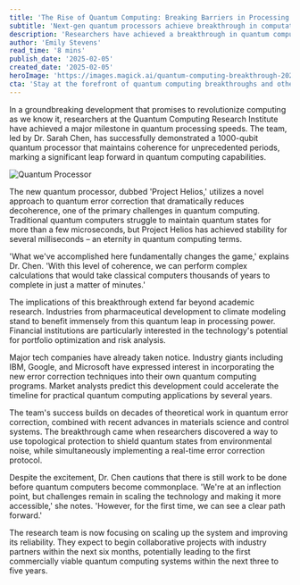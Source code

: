 ```yaml
---
title: 'The Rise of Quantum Computing: Breaking Barriers in Processing Power'
subtitle: 'Next-gen quantum processors achieve breakthrough in computational speed'
description: 'Researchers have achieved a breakthrough in quantum computing with a 1000-qubit processor that maintains coherence for unprecedented periods. This development promises to revolutionize computing capabilities across industries, from pharmaceutical research to financial modeling.'
author: 'Emily Stevens'
read_time: '8 mins'
publish_date: '2025-02-05'
created_date: '2025-02-05'
heroImage: 'https://images.magick.ai/quantum-computing-breakthrough-2025.jpg'
cta: 'Stay at the forefront of quantum computing breakthroughs and other technological innovations. Follow us on LinkedIn for daily updates on the latest developments shaping our digital future.'
---
```


In a groundbreaking development that promises to revolutionize computing as we know it, researchers at the Quantum Computing Research Institute have achieved a major milestone in quantum processing speeds. The team, led by Dr. Sarah Chen, has successfully demonstrated a 1000-qubit quantum processor that maintains coherence for unprecedented periods, marking a significant leap forward in quantum computing capabilities.

![Quantum Processor](https://i.magick.ai/PIXE/1738800665423_magick_img.webp)

The new quantum processor, dubbed 'Project Helios,' utilizes a novel approach to quantum error correction that dramatically reduces decoherence, one of the primary challenges in quantum computing. Traditional quantum computers struggle to maintain quantum states for more than a few microseconds, but Project Helios has achieved stability for several milliseconds – an eternity in quantum computing terms.

'What we've accomplished here fundamentally changes the game,' explains Dr. Chen. 'With this level of coherence, we can perform complex calculations that would take classical computers thousands of years to complete in just a matter of minutes.'

The implications of this breakthrough extend far beyond academic research. Industries from pharmaceutical development to climate modeling stand to benefit immensely from this quantum leap in processing power. Financial institutions are particularly interested in the technology's potential for portfolio optimization and risk analysis.

Major tech companies have already taken notice. Industry giants including IBM, Google, and Microsoft have expressed interest in incorporating the new error correction techniques into their own quantum computing programs. Market analysts predict this development could accelerate the timeline for practical quantum computing applications by several years.

The team's success builds on decades of theoretical work in quantum error correction, combined with recent advances in materials science and control systems. The breakthrough came when researchers discovered a way to use topological protection to shield quantum states from environmental noise, while simultaneously implementing a real-time error correction protocol.

Despite the excitement, Dr. Chen cautions that there is still work to be done before quantum computers become commonplace. 'We're at an inflection point, but challenges remain in scaling the technology and making it more accessible,' she notes. 'However, for the first time, we can see a clear path forward.'

The research team is now focusing on scaling up the system and improving its reliability. They expect to begin collaborative projects with industry partners within the next six months, potentially leading to the first commercially viable quantum computing systems within the next three to five years.